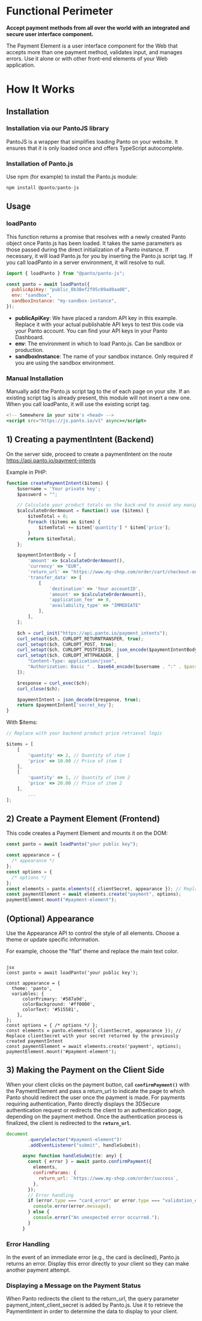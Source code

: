 # Functional Perimeter

**Accept payment methods from all over the world with an integrated and secure user interface component.**

The Payment Element is a user interface component for the Web that accepts more than one payment method, validates input, and manages errors. Use it alone or with other front-end elements of your Web application.

# How It Works

## Installation

### Installation via our PantoJS library

PantoJS is a wrapper that simplifies loading Panto on your website. It ensures that it is only loaded once and offers TypeScript autocomplete.

### Installation of Panto.js

Use npm (for example) to install the Panto.js module:

```jsx
npm install @panto/panto-js
```

## Usage

### loadPanto

This function returns a promise that resolves with a newly created Panto object once Panto.js has been loaded. It takes the same parameters as those passed during the direct initialization of a Panto instance. If necessary, it will load Panto.js for you by inserting the Panto.js script tag. If you call loadPanto in a server environment, it will resolve to null.

```jsx
import { loadPanto } from "@panto/panto-js";

const panto = await loadPanto({
  publicApiKey: "public_0b38ef2f95c09ad0aa08",
  env: "sandbox",
  sandboxInstance: "my-sandbox-instance",
});
```

- **publicApiKey**: We have placed a random API key in this example. Replace it with your actual publishable API keys to test this code via your Panto account. You can find your API keys in your Panto Dashboard.
- **env**: The environment in which to load Panto.js. Can be sandbox or production.
- **sandboxInstance**: The name of your sandbox instance. Only required if you are using the sandbox environment.

### Manual Installation

Manually add the Panto.js script tag to the <head> of each page on your site. If an existing script tag is already present, this module will not insert a new one. When you call loadPanto, it will use the existing script tag.

```jsx
<!-- Somewhere in your site's <head> -->
<script src="https://js.panto.io/v1" async></script>
```

## 1) Creating a paymentIntent (Backend)

On the server side, proceed to create a paymentIntent on the route https://api.panto.io/payment-intents

Example in PHP:

```jsx
function createPaymentIntent($items) {
    $username = 'Your private key';
    $password = "";

    // Calculate your product totals on the back-end to avoid any manipulation of object in front
    $calculateOrderAmount = function() use ($items) {
        $itemTotal = 0;
        foreach ($items as $item) {
            $itemTotal += $item['quantity'] * $item['price'];
        }
        return $itemTotal;
    };

    $paymentIntentBody = [
        'amount' => $calculateOrderAmount(),
        'currency' => "EUR",
        'return_url' => "https://www.my-shop.com/order/cart/checkout-onshop",
        'transfer_data' => [
            [
                'destination' => 'Your accountID',
                'amount' => $calculateOrderAmount(),
                'application_fee' => 0,
                'availability_type' => "IMMEDIATE"
            ],
        ],
    ];

    $ch = curl_init("https://api.panto.io/payment_intents");
    curl_setopt($ch, CURLOPT_RETURNTRANSFER, true);
    curl_setopt($ch, CURLOPT_POST, true);
    curl_setopt($ch, CURLOPT_POSTFIELDS, json_encode($paymentIntentBody));
    curl_setopt($ch, CURLOPT_HTTPHEADER, [
        "Content-Type: application/json",
        "Authorization: Basic " . base64_encode($username . ":" . $password)
    ]);

    $response = curl_exec($ch);
    curl_close($ch);

    $paymentIntent = json_decode($response, true);
    return $paymentIntent['secret_key'];
}
```

With $items:

```jsx
// Replace with your backend product price retrieval logic

$items = [
    [
        'quantity' => 2, // Quantity of item 1
        'price' => 10.00 // Price of item 1
    ],
    [
        'quantity' => 1, // Quantity of item 2
        'price' => 20.00 // Price of item 2
    ],
        ...
];
```

## 2) **Create a Payment Element (Frontend)**

This code creates a Payment Element and mounts it on the DOM:

```jsx
const panto = await loadPanto("your public key");

const appearance = {
  /* appearance */
};
const options = {
  /* options */
};
const elements = panto.elements({ clientSecret, appearance }); // Replace clientSecret with your secret returned by the previously created paymentIntent
const paymentElement = await elements.create("payment", options);
paymentElement.mount("#payment-element");
```

## (Optional) Appearance

Use the Appearance API to control the style of all elements. Choose a theme or update specific information.

For example, choose the "flat" theme and replace the main text color.

```

jsx
const panto = await loadPanto('your public key');

const appearance = {
  theme: 'panto',
  variables: {
      colorPrimary: '#587a9d',
      colorBackground: '#ff0000',
      colorText: '#515581',
    },
};
const options = { /* options */ };
const elements = panto.elements({ clientSecret, appearance }); // Replace clientSecret with your secret returned by the previously created paymentIntent
const paymentElement = await elements.create('payment', options);
paymentElement.mount('#payment-element');
```

## 3) Making the Payment on the Client Side

When your client clicks on the payment button, call **`confirmPayment()`** with the PaymentElement and pass a return_url to indicate the page to which Panto should redirect the user once the payment is made. For payments requiring authentication, Panto directly displays the 3DSecure authentication request or redirects the client to an authentication page, depending on the payment method. Once the authentication process is finalized, the client is redirected to the **`return_url`**.

```jsx
document
        .querySelector("#payment-element")!
        .addEventListener("submit", handleSubmit);

      async function handleSubmit(e: any) {
        const { error } = await panto.confirmPayment({
          elements,
          confirmParams: {
            return_url: `https://www.my-shop.com/order/success`,
          },
        });
        // Error handling
        if (error.type === "card_error" or error.type === "validation_error") {
          console.error(error.message);
        } else {
          console.error("An unexpected error occurred.");
        }
      }
```

### Error Handling

In the event of an immediate error (e.g., the card is declined), Panto.js returns an error. Display this error directly to your client so they can make another payment attempt.

### Displaying a Message on the Payment Status

When Panto redirects the client to the return_url, the query parameter payment_intent_client_secret is added by Panto.js. Use it to retrieve the PaymentIntent in order to determine the data to display to your client.
